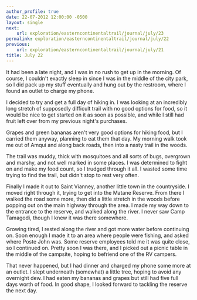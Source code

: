 ```yaml
---
author_profile: true
date: 22-07-2012 12:00:00 -0500
layout: single
next:
    url: exploration/easterncontinentaltrail/journal/july/23
permalink: exploration/easterncontinentaltrail/journal/july/22
previous:
    url: exploration/easterncontinentaltrail/journal/july/21
title: July 22
---
```

It had been a late night, and I was in no rush to get up in the morning. Of course, I couldn't exactly sleep in since I was in the middle of the city park, so I did pack up my stuff eventually and hung out by the restroom, where I found an outlet to charge my phone.

I decided to try and get a full day of hiking in. I was looking at an incredibly long stretch of supposedly difficult trail with no good options for food, so it would be nice to get started on it as soon as possible, and while I still had fruit left over from my previous night's purchases.

Grapes and green bananas aren't very good options for hiking food, but I carried them anyway, planning to eat them that day. My morning walk took me out of Amqui and along back roads, then into a nasty trail in the woods.

The trail was muddy, thick with mosquitoes and all sorts of bugs, overgrown and marshy, and not well marked in some places. I was determined to fight on and make my food count, so I trudged through it all. I wasted some time trying to find the trail, but didn't stop to rest very often.

Finally I made it out to Saint Vianney, another little town in the countryside. I moved right through it, trying to get into the Matane Reserve. From there I walked the road some more, then did a little stretch in the woods before popping out on the main highway through the area. I made my way down to the entrance to the reserve, and walked along the river. I never saw Camp Tamagodi, though I knew it was there somewhere.

Growing tired, I rested along the river and got more water before continuing on. Soon enough I made it to an area where people were fishing, and asked where Poste John was. Some reserve employees told me it was quite close, so I continued on. Pretty soon I was there, and I picked out a picnic table in the middle of the campsite, hoping to befriend one of the RV campers.

That never happened, but I had dinner and charged my phone some more at an outlet. I slept underneath (somewhat) a little tree, hoping to avoid any overnight dew. I had eaten my bananas and grapes but still had five full days worth of food. In good shape, I looked forward to tackling the reserve the next day.